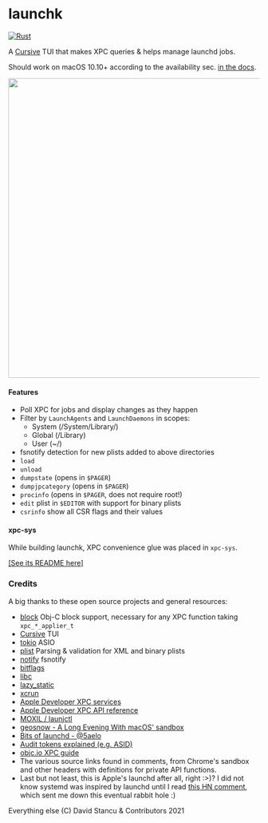 # launchk

[![Rust](https://github.com/mach-kernel/launchk/actions/workflows/rust.yml/badge.svg?branch=master)](https://github.com/mach-kernel/launchk/actions/workflows/rust.yml)

A [Cursive](https://github.com/gyscos/cursive) TUI that makes XPC queries & helps manage launchd jobs.

Should work on macOS 10.10+ according to the availability sec. [in the docs](https://developer.apple.com/documentation/xpc?language=objc).

<img src="https://user-images.githubusercontent.com/396039/120085936-6700a180-c0aa-11eb-8606-31dc6a3cbe99.gif" width="600">

#### Features

- Poll XPC for jobs and display changes as they happen
- Filter by `LaunchAgents` and `LaunchDaemons` in scopes:
  - System (/System/Library/)
  - Global (/Library)
  - User (~/) 
- fsnotify detection for new plists added to above directories
- `load`
- `unload`
- `dumpstate` (opens in `$PAGER`)
- `dumpjpcategory` (opens in `$PAGER`)
- `procinfo` (opens in `$PAGER`, does not require root!)
- `edit` plist in `$EDITOR` with support for binary plists
- `csrinfo` show all CSR flags and their values

#### xpc-sys

While building launchk, XPC convenience glue was placed in `xpc-sys`. 

[[See its README here]](xpc-sys/README.md)

### Credits

A big thanks to these open source projects and general resources:

- [block](https://crates.io/crates/block) Obj-C block support, necessary for any XPC function taking `xpc_*_applier_t`  
- [Cursive](https://github.com/gyscos/cursive) TUI  
- [tokio](https://github.com/tokio-rs/tokio) ASIO  
- [plist](https://crates.io/crates/plist) Parsing & validation for XML and binary plists  
- [notify](https://docs.rs/notify/4.0.16/notify/) fsnotify  
- [bitflags](https://docs.rs/bitflags/1.2.1/bitflags/)  
- [libc](https://crates.io/crates/libc)
- [lazy_static](https://crates.io/crates/lazy_static)
- [xcrun](https://crates.io/crates/xcrun)
- [Apple Developer XPC services](https://developer.apple.com/library/archive/documentation/MacOSX/Conceptual/BPSystemStartup/Chapters/CreatingXPCServices.html)  
- [Apple Developer XPC API reference](https://developer.apple.com/documentation/xpc?language=objc)  
- [MOXIL / launjctl](http://newosxbook.com/articles/jlaunchctl.html)  
- [geosnow - A Long Evening With macOS' sandbox](https://geosn0w.github.io/A-Long-Evening-With-macOS%27s-Sandbox/)  
- [Bits of launchd - @5aelo](https://saelo.github.io/presentations/bits_of_launchd.pdf)  
- [Audit tokens explained (e.g. ASID)](https://knight.sc/reverse%20engineering/2020/03/20/audit-tokens-explained.html)  
- [objc.io XPC guide](https://www.objc.io/issues/14-mac/xpc/)  
- The various source links found in comments, from Chrome's sandbox and other headers with definitions for private API functions.
- Last but not least, this is Apple's launchd after all, right :>)? I did not know systemd was inspired by launchd until I read [this HN comment](https://news.ycombinator.com/item?id=2565780), which sent me down this eventual rabbit hole :)  

Everything else (C) David Stancu & Contributors 2021
